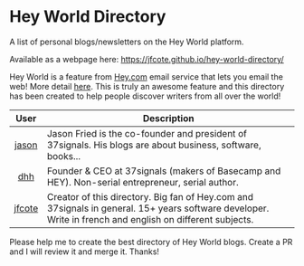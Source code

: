 # Hey World Directory
A list of personal blogs/newsletters on the Hey World platform.

Available as a webpage here: https://jfcote.github.io/hey-world-directory/

Hey World is a feature from [Hey.com](https://hey.com) email service that lets you email the web! More detail [here](https://www.hey.com/features/email-the-web/). This is truly an awesome feature and this directory has been created to help people discover writers from all over the world!

| User                                          | Description                                                           | 
|:---------------------------------------------:|-----------------------------------------------------------------------|
| [jason](https://world.hey.com/jason)          | Jason Fried is the co-founder and president of 37signals. His blogs are about business, software, books...  |
| [dhh](https://world.hey.com/dhh)              | Founder & CEO at 37signals (makers of Basecamp and HEY). Non-serial entrepreneur, serial author. |
| [jfcote](https://world.hey.com/jfcote)        | Creator of this directory. Big fan of Hey.com and 37signals in general. 15+ years software developer. Write in french and english on different subjects. |

Please help me to create the best directory of Hey World blogs. Create a PR and I will review it and merge it. Thanks!
